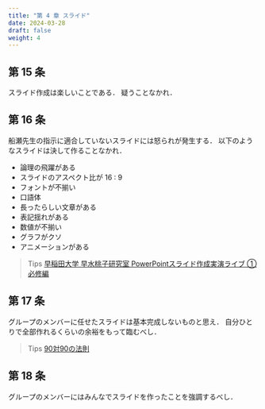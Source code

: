 ```yaml
---
title: "第 4 章 スライド"
date: 2024-03-28
draft: false
weight: 4
---
```


## 第 15 条

スライド作成は楽しいことである．
疑うことなかれ．

## 第 16 条

船瀬先生の指示に適合していないスライドには怒られが発生する．
以下のようなスライドは決して作ることなかれ．

- 論理の飛躍がある
- スライドのアスペクト比が 16 : 9
- フォントが不揃い
- 口語体
- 長ったらしい文章がある
- 表記揺れがある
- 数値が不揃い
- グラフがクソ
- アニメーションがある

> Tips
> [早稲田大学 早水桃子研究室 PowerPointスライド作成実演ライブ ①必修編](https://www.youtube.com/watch?v=zMp3BrIakOY&feature=youtu.be)

## 第 17 条

グループのメンバーに任せたスライドは基本完成しないものと思え．
自分ひとりで全部作れるくらいの余裕をもって臨むべし．

> Tips
> [90対90の法則](https://ja.wikipedia.org/wiki/90%E5%AF%BE90%E3%81%AE%E6%B3%95%E5%89%87)

## 第 18 条

グループのメンバーにはみんなでスライドを作ったことを強調するべし．
